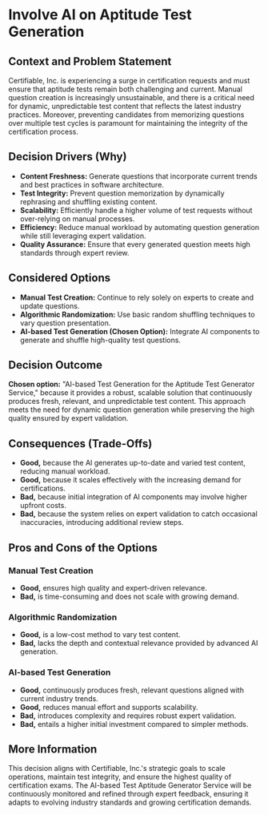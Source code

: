 # Involve AI on Aptitude Test Generation

## Context and Problem Statement

Certifiable, Inc. is experiencing a surge in certification requests and must ensure that aptitude tests remain both challenging and current. Manual question creation is increasingly unsustainable, and there is a critical need for dynamic, unpredictable test content that reflects the latest industry practices. Moreover, preventing candidates from memorizing questions over multiple test cycles is paramount for maintaining the integrity of the certification process.

## Decision Drivers (Why)

* **Content Freshness:** Generate questions that incorporate current trends and best practices in software architecture.
* **Test Integrity:** Prevent question memorization by dynamically rephrasing and shuffling existing content.
* **Scalability:** Efficiently handle a higher volume of test requests without over-relying on manual processes.
* **Efficiency:** Reduce manual workload by automating question generation while still leveraging expert validation.
* **Quality Assurance:** Ensure that every generated question meets high standards through expert review.

## Considered Options

* **Manual Test Creation:** Continue to rely solely on experts to create and update questions.
* **Algorithmic Randomization:** Use basic random shuffling techniques to vary question presentation.
* **AI-based Test Generation (Chosen Option):** Integrate AI components to generate and shuffle high-quality test questions.

## Decision Outcome

**Chosen option:** "AI-based Test Generation for the Aptitude Test Generator Service," because it provides a robust, scalable solution that continuously produces fresh, relevant, and unpredictable test content. This approach meets the need for dynamic question generation while preserving the high quality ensured by expert validation.

## Consequences (Trade-Offs)

* **Good,** because the AI generates up-to-date and varied test content, reducing manual workload.
* **Good,** because it scales effectively with the increasing demand for certifications.
* **Bad,** because initial integration of AI components may involve higher upfront costs.
* **Bad,** because the system relies on expert validation to catch occasional inaccuracies, introducing additional review steps.

## Pros and Cons of the Options

### Manual Test Creation

* **Good,** ensures high quality and expert-driven relevance.
* **Bad,** is time-consuming and does not scale with growing demand.

### Algorithmic Randomization

* **Good,** is a low-cost method to vary test content.
* **Bad,** lacks the depth and contextual relevance provided by advanced AI generation.

### AI-based Test Generation

* **Good,** continuously produces fresh, relevant questions aligned with current industry trends.
* **Good,** reduces manual effort and supports scalability.
* **Bad,** introduces complexity and requires robust expert validation.
* **Bad,** entails a higher initial investment compared to simpler methods.

## More Information

This decision aligns with Certifiable, Inc.'s strategic goals to scale operations, maintain test integrity, and ensure the highest quality of certification exams. The AI-based Test Aptitude Generator Service will be continuously monitored and refined through expert feedback, ensuring it adapts to evolving industry standards and growing certification demands.
